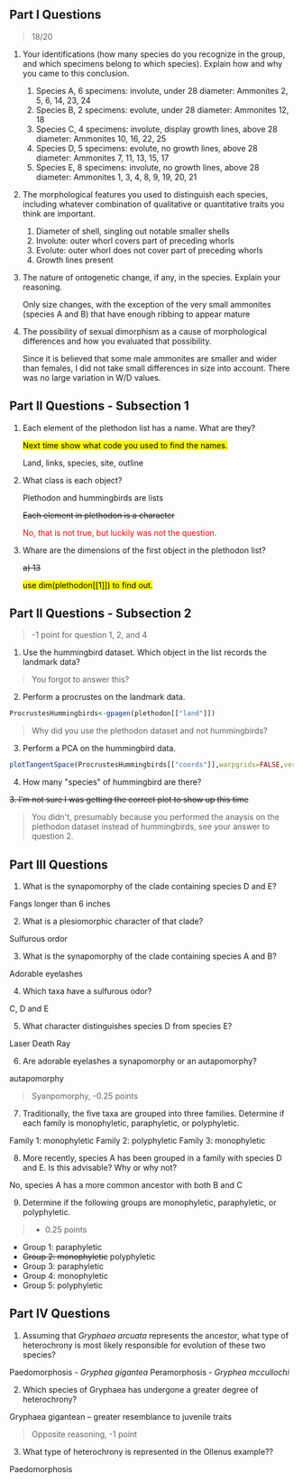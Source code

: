 ## Part I Questions

> 18/20

<ol type="1">
<li>Your identifications (how many species do you recognize in the group, and which specimens belong to which species). Explain how and why you came to this conclusion.</li>

<ol type="1">
  <li>Species A, 6 specimens: involute, under 28 diameter: Ammonites 2, 5, 6, 14, 23, 24</li>
  <li>Species B, 2 specimens: evolute, under 28 diameter: Ammonites 12, 18</li>
  <li>Species C, 4 specimens: involute, display growth lines, above 28 diameter: Ammonites 10, 16, 22, 25</li>
  <li>Species D, 5 specimens: evolute, no growth lines, above 28 diameter: Ammonites 7, 11, 13, 15, 17</li>
  <li>Species E, 8 specimens: involute, no growth lines, above 28 diameter: Ammonites 1, 3, 4, 8, 9, 19, 20, 21</li>
  </ol>

<p><li>The morphological features you used to distinguish each species, including whatever combination of qualitative or quantitative traits you think are important.</li><p>

<p>
<ol type="1">
  <li>Diameter of shell, singling out notable smaller shells</li>
  <li>Involute: outer whorl covers part of preceding whorls</li>
  <li>Evolute: outer whorl does not cover part of preceding whorls</li>
  <li>Growth lines present</li>
  </ol>
</p>

<p><li>The nature of ontogenetic change, if any, in the species. Explain your reasoning.</li></p>

<p>Only size changes, with the exception of the very small ammonites (species A and B) that have enough ribbing to appear mature</p>

<p><li>The possibility of sexual dimorphism as a cause of morphological differences and how you evaluated that possibility.</li></p>

<p>Since it is believed that some male ammonites are smaller and wider than females, I did not take small differences in size into account. There was no large variation in W/D values.</p>
</ol>

## Part II Questions - Subsection 1

<ol type="1">
<li>Each element of the plethodon list has a name. What are they?</li>
<p><mark>Next time show what code you used to find the names.</mark></p>
<p>Land, links, species, site, outline</p>
<p><li>What class is each object?</li></p>
<p>Plethodon and hummingbirds are lists</p>
<p><strike>Each element in plethodon is a character</strike></p>
<p style='color: red;'> No, that is not true, but luckily was not the question.</p>
<p><li>Whare are the dimensions of the first object in the plethodon list?</li></p>
<p><strike>a) 13</strike></p>
<p><mark>use dim(plethodon[[1]]) to find out.</mark></p>
</ol>

## Part II Questions - Subsection 2

> -1 point for question 1, 2, and 4

1) Use the hummingbird dataset. Which object in the list records the landmark data?

> You forgot to answer this?

2) Perform a procrustes on the landmark data. 

````R
ProcrustesHummingbirds<-gpagen(plethodon[["land"]])
````

> Why did you use the plethodon dataset and not hummingbirds?

3) Perform a PCA on the hummingbird data.

````R
plotTangentSpace(ProcrustesHummingbirds[["coords"]],warpgrids=FALSE,verbose=FALSE)
````

4) How many "species" of hummingbird are there?

<strike>3. I’m not sure I was getting the correct plot to show up this time</strike>

> You didn't, presumably because you performed the anaysis on the plethodon dataset instead of hummingbirds, see your answer to question 2.

## Part III Questions

1) What is the synapomorphy of the clade containing species D and E?

Fangs longer than 6 inches

2) What is a plesiomorphic character of that clade?

Sulfurous ordor

3) What is the synapomorphy of the clade containing species A and B?

Adorable eyelashes

4) Which taxa have a sulfurous odor?

C, D and E

5) What character distinguishes species D from species E?

Laser Death Ray

6) Are adorable eyelashes a synapomorphy or an autapomorphy?

autapomorphy

> Syanpomorphy, -0.25 points

7. Traditionally, the five taxa are grouped into three families. Determine if each family is monophyletic, paraphyletic, or polyphyletic.

Family 1: monophyletic
Family 2: polyphyletic
Family 3: monophyletic

8) More recently, species A has been grouped in a family with species D and E. Is this advisable? Why or why not?

No, species A has a more common ancestor with both B and C

9) Determine if the following groups are monophyletic, paraphyletic, or polyphyletic.

> - 0.25 points

+ Group 1: paraphyletic
+ <strike>Group 2: monophyletic</strike> polyphyletic
+ Group 3: paraphyletic
+ Group 4: monophyletic
+ Group 5: polyphyletic

## Part IV Questions
1) Assuming that *Gryphaea arcuata* represents the ancestor, what type of heterochrony is most likely responsible for evolution of these two species?

Paedomorphosis - *Gryphea gigantea*
Peramorphosis - *Gryphea mccullochi*

2) Which species of Gryphaea has undergone a greater degree of heterochrony?

Gryphaea gigantean – greater resemblance to juvenile traits

> Opposite reasoning, -1 point

3) What type of heterochrony is represented in the Ollenus example??

Paedomorphosis 

